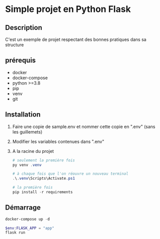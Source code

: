 # Simple projet en Python Flask

## Description

C'est un exemple de projet respectant des bonnes pratiques dans sa structure

## prérequis

* docker
* docker-compose
* python >=3.8
* pip
* venv
* git

## Installation

1. Faire une copie de sample.env et nommer cette copie en ".env" (sans les guillemets)
2. Modifier les variables contenues dans ".env"

3. A la racine du projet

    ```powershell
    # seulement la première fois
    py venv .venv

    # à chaque fois que l'on réouvre un nouveau terminal
    .\.venv\Scripts\Activate.ps1

    # la première fois
    pip install -r requirements
    ```

## Démarrage

```powershell
docker-compose up -d

$env:FLASK_APP = "app"
flask run
```
